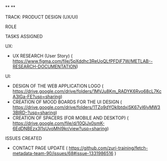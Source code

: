 **
**

TRACK: PRODUCT DESIGN (UX/UI)

ROLE 

TASKS ASSIGNED

UX:
* UX RESEARCH (User Story) ( https://www.figma.com/file/5pXddhc3ReUoQLfPFDjF7W/METLAB--RESEARCH-DOCUMENTATION)

UI:
* DESIGN OF THE WEB APPLICATION LOGO ( https://drive.google.com/drive/folders/1MVJu8Km_RADYK6Rvo68cL7KcA3IGa-FE?usp=sharing)
* CREATION OF MOOD BOARDS FOR THE UI DESIGN ( https://drive.google.com/drive/folders/1TZo9dYOkIbtdxiSK67yI6lyMW33BIRD-?usp=sharing)
* CREATION OF SPACERS (FOR MOBILE AND DESKTOP) ( https://drive.google.com/file/d/10QjJx0smK-6EdDNBEzx3l1sUvoMhI9kr/view?usp=sharing)


ISSUES CREATED
* CONTACT PAGE UPDATE ( https://github.com/zuri-training/fetch-metadata-team-90/issues/68#issue-1331986516 )








